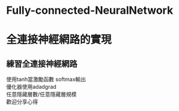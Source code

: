# Fully-connected-NeuralNetwork
全連接神經網路的實現
=====
練習全連接神經網路
----
  使用tanh當激勵函數 softmax輸出   
優化器使用adadgrad  
任意隱藏層數/任意隱藏層規模    
歡迎分享心得
